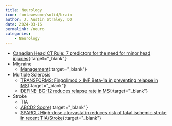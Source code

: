 ```yaml
---
title: Neurology
icon: fontawesome/solid/brain
author: J. Austin Straley, DO
date: 2024-03-16
permalink: /neuro
categories:
    - Neurology
---
```

- [Canadian Head CT Ruie: 7 predictors for the need for minor head injuries](https://pubmed.ncbi.nlm.nih.gov/11356436/){:target="_blank"}
- Migraine
    - [Management](https://pubmed.ncbi.nlm.nih.gov/28384749/){:target="_blank"}
- Multiple Sclerosis
    - [TRANSFORMS: Fingolimod > INF Beta-1a in preventing relapse in MS](https://www.nejm.org/doi/full/10.1056/nejmoa0907839/){:target="_blank"}
    - [DEFINE: BG-12 reduces relapse rate in MS](https://pubmed.ncbi.nlm.nih.gov/22992073/){:target="_blank"}
- Stroke
    - TIA
    - [ABCD2 Score](https://www.thelancet.com/journals/lancet/article/PIIS0140-6736(07)60150-0/fulltext/){:target="_blank"}
    - [SPARCL: High-dose atorvastatin reduces risk of fatal ischemic stroke in recent TIA/Stroke](https://pubmed.ncbi.nlm.nih.gov/16899775/){:target="_blank"}